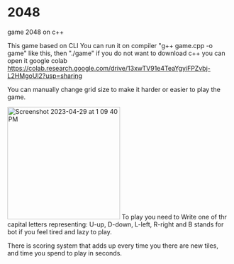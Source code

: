 # 2048
game 2048 on c++ 

This game based on CLI 
You can run it on compiler  "g++ game.cpp -o game" like this, then "./game"
if you do not want to download c++ you can open it google colab https://colab.research.google.com/drive/13xwTV91e4TeaYgyiFPZvbj-L2HMgoUl2?usp=sharing

You can manually change grid size to make it harder or easier to play the game.

<img width="254" alt="Screenshot 2023-04-29 at 1 09 40 PM" src="https://user-images.githubusercontent.com/58412297/235289290-952d9dd4-887b-407c-a8b4-2ce19d0266f7.png">
To play you need to Write one of thr capital letters representing: U-up, D-down, L-left, R-right and B stands for bot if you feel tired and lazy to play.

There is scoring system that adds up every time you there are new tiles, and time you spend to play in seconds.
